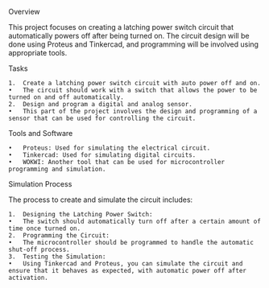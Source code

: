 Overview

This project focuses on creating a latching power switch circuit that automatically powers off after being turned on. The circuit design will be done using Proteus and Tinkercad, and programming will be involved using appropriate tools.

Tasks

	1.	Create a latching power switch circuit with auto power off and on.
	•	The circuit should work with a switch that allows the power to be turned on and off automatically.
	2.	Design and program a digital and analog sensor.
	•	This part of the project involves the design and programming of a sensor that can be used for controlling the circuit.

Tools and Software

	•	Proteus: Used for simulating the electrical circuit.
	•	Tinkercad: Used for simulating digital circuits.
	•	WOKWI: Another tool that can be used for microcontroller programming and simulation.

Simulation Process

The process to create and simulate the circuit includes:

	1.	Designing the Latching Power Switch:
	•	The switch should automatically turn off after a certain amount of time once turned on.
	2.	Programming the Circuit:
	•	The microcontroller should be programmed to handle the automatic shut-off process.
	3.	Testing the Simulation:
	•	Using Tinkercad and Proteus, you can simulate the circuit and ensure that it behaves as expected, with automatic power off after activation.
